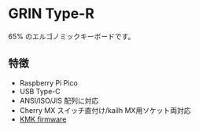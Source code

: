 # GRIN Type-R
65% のエルゴノミックキーボードです。
## 特徴
- Raspberry Pi Pico
- USB Type-C
- ANSI/ISO/JIS 配列に対応
- Cherry MX スイッチ直付け/kailh MX用ソケット両対応
- [KMK firmware](https://github.com/KMKfw/kmk_firmware)
## 

